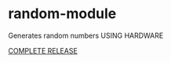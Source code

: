 # random-module
Generates random numbers
USING HARDWARE

[COMPLETE RELEASE](https://github.com/FreeSoftwareDevlopment/random-module/releases/3.0)
